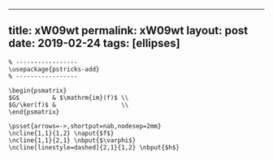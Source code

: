 ---
 title: xW09wt
 permalink: xW09wt
 layout: post
 date: 2019-02-24
 tags: [ellipses]
 ---

```latex% Dans le préambule
% -----------------
\usepackage{pstricks-add}
% -----------------

\begin{psmatrix}
$G$         & $\mathrm{im}(f)$ \\
$G/\ker(f)$ &                  \\
\end{psmatrix}

\psset{arrows=->,shortput=nab,nodesep=2mm}
\ncline{1,1}{1,2} \naput{$f$}
\ncline{1,1}{2,1} \nbput{$\varphi$}
\ncline[linestyle=dashed]{2,1}{1,2} \nbput{$h$}
```